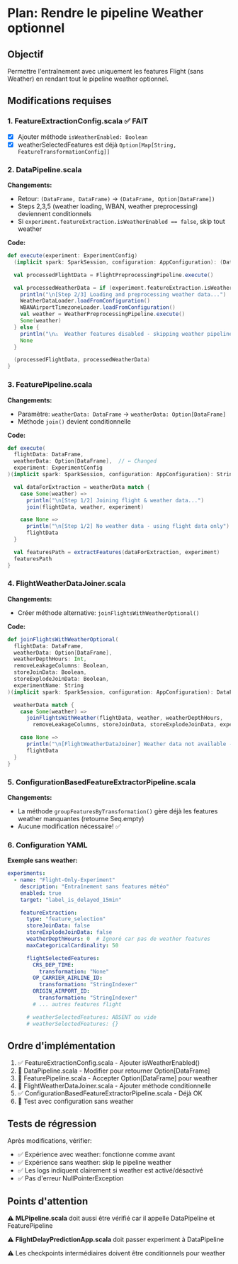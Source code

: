 # Plan: Rendre le pipeline Weather optionnel

## Objectif
Permettre l'entraînement avec uniquement les features Flight (sans Weather) en rendant tout le pipeline weather optionnel.

## Modifications requises

### 1. FeatureExtractionConfig.scala ✅ FAIT
- [x] Ajouter méthode `isWeatherEnabled: Boolean`
- [x] weatherSelectedFeatures est déjà `Option[Map[String, FeatureTransformationConfig]]`

### 2. DataPipeline.scala
**Changements:**
- Retour: `(DataFrame, DataFrame)` → `(DataFrame, Option[DataFrame])`
- Steps 2,3,5 (weather loading, WBAN, weather preprocessing) deviennent conditionnels
- Si `experiment.featureExtraction.isWeatherEnabled == false`, skip tout weather

**Code:**
```scala
def execute(experiment: ExperimentConfig)
  (implicit spark: SparkSession, configuration: AppConfiguration): (DataFrame, Option[DataFrame]) = {

  val processedFlightData = FlightPreprocessingPipeline.execute()

  val processedWeatherData = if (experiment.featureExtraction.isWeatherEnabled) {
    println("\n[Step 2/3] Loading and preprocessing weather data...")
    WeatherDataLoader.loadFromConfiguration()
    WBANAirportTimezoneLoader.loadFromConfiguration()
    val weather = WeatherPreprocessingPipeline.execute()
    Some(weather)
  } else {
    println("\n⚠️  Weather features disabled - skipping weather pipeline")
    None
  }

  (processedFlightData, processedWeatherData)
}
```

### 3. FeaturePipeline.scala
**Changements:**
- Paramètre: `weatherData: DataFrame` → `weatherData: Option[DataFrame]`
- Méthode `join()` devient conditionnelle

**Code:**
```scala
def execute(
  flightData: DataFrame,
  weatherData: Option[DataFrame],  // ← Changed
  experiment: ExperimentConfig
)(implicit spark: SparkSession, configuration: AppConfiguration): String = {

  val dataForExtraction = weatherData match {
    case Some(weather) =>
      println("\n[Step 1/2] Joining flight & weather data...")
      join(flightData, weather, experiment)

    case None =>
      println("\n[Step 1/2] No weather data - using flight data only")
      flightData
  }

  val featuresPath = extractFeatures(dataForExtraction, experiment)
  featuresPath
}
```

### 4. FlightWeatherDataJoiner.scala
**Changements:**
- Créer méthode alternative: `joinFlightsWithWeatherOptional()`

**Code:**
```scala
def joinFlightsWithWeatherOptional(
  flightData: DataFrame,
  weatherData: Option[DataFrame],
  weatherDepthHours: Int,
  removeLeakageColumns: Boolean,
  storeJoinData: Boolean,
  storeExplodeJoinData: Boolean,
  experimentName: String
)(implicit spark: SparkSession, configuration: AppConfiguration): DataFrame = {

  weatherData match {
    case Some(weather) =>
      joinFlightsWithWeather(flightData, weather, weatherDepthHours,
        removeLeakageColumns, storeJoinData, storeExplodeJoinData, experimentName)

    case None =>
      println("\n[FlightWeatherDataJoiner] Weather data not available - returning flight data only")
      flightData
  }
}
```

### 5. ConfigurationBasedFeatureExtractorPipeline.scala
**Changements:**
- La méthode `groupFeaturesByTransformation()` gère déjà les features weather manquantes (retourne Seq.empty)
- Aucune modification nécessaire! ✅

### 6. Configuration YAML
**Exemple sans weather:**
```yaml
experiments:
  - name: "Flight-Only-Experiment"
    description: "Entraînement sans features météo"
    enabled: true
    target: "label_is_delayed_15min"

    featureExtraction:
      type: "feature_selection"
      storeJoinData: false
      storeExplodeJoinData: false
      weatherDepthHours: 0  # Ignoré car pas de weather features
      maxCategoricalCardinality: 50

      flightSelectedFeatures:
        CRS_DEP_TIME:
          transformation: "None"
        OP_CARRIER_AIRLINE_ID:
          transformation: "StringIndexer"
        ORIGIN_AIRPORT_ID:
          transformation: "StringIndexer"
        # ... autres features flight

      # weatherSelectedFeatures: ABSENT ou vide
      # weatherSelectedFeatures: {}
```

## Ordre d'implémentation

1. ✅ FeatureExtractionConfig.scala - Ajouter isWeatherEnabled()
2. 🔧 DataPipeline.scala - Modifier pour retourner Option[DataFrame]
3. 🔧 FeaturePipeline.scala - Accepter Option[DataFrame] pour weather
4. 🔧 FlightWeatherDataJoiner.scala - Ajouter méthode conditionnelle
5. ✅ ConfigurationBasedFeatureExtractorPipeline.scala - Déjà OK
6. 🧪 Test avec configuration sans weather

## Tests de régression

Après modifications, vérifier:
- ✅ Expérience avec weather: fonctionne comme avant
- ✅ Expérience sans weather: skip le pipeline weather
- ✅ Les logs indiquent clairement si weather est activé/désactivé
- ✅ Pas d'erreur NullPointerException

## Points d'attention

⚠️ **MLPipeline.scala** doit aussi être vérifié car il appelle DataPipeline et FeaturePipeline

⚠️ **FlightDelayPredictionApp.scala** doit passer experiment à DataPipeline

⚠️ Les checkpoints intermédiaires doivent être conditionnels pour weather
